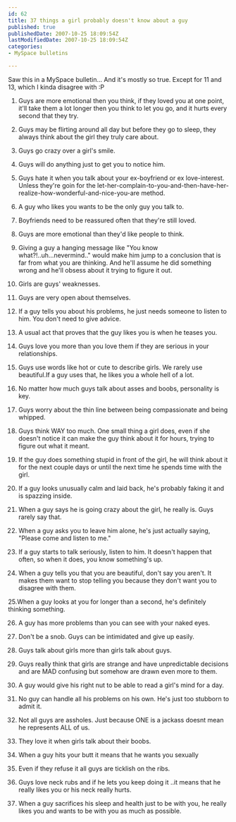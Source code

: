 ```yaml
---
id: 62
title: 37 things a girl probably doesn't know about a guy
published: true
publishedDate: 2007-10-25 18:09:54Z
lastModifiedDate: 2007-10-25 18:09:54Z
categories:
- MySpace bulletins

---
```


Saw this in a MySpace bulletin... And it's mostly so true. Except for 11 and 13, which I kinda disagree with :P  

<!--more-->

1. Guys are more emotional then you think, if they loved you at one point, it'll take them a lot longer then you think to let you go, and it hurts every second that they try.

2. Guys may be flirting around all day but before they go to sleep, they always think about the girl they truly care about.

3. Guys go crazy over a girl's smile.

4. Guys will do anything just to get you to notice him.

5. Guys hate it when you talk about your ex-boyfriend or ex love-interest. Unless they're goin for the let-her-complain-to-you-and-then-have-her-realize-how-wonderful-and-nice-you-are method.

6. A guy who likes you wants to be the only guy you talk to.

7. Boyfriends need to be reassured often that they're still loved.

8. Guys are more emotional than they'd like people to think.

9. Giving a guy a hanging message like "You know what?!..uh...nevermind.." would make him jump to a conclusion that is far from what you are thinking. And he'll assume he did something wrong and he'll obsess about it trying to figure it out.

10. Girls are guys' weaknesses.

11. Guys are very open about themselves.

12. If a guy tells you about his problems, he just needs someone to listen to him. You don't need to give advice.

13. A usual act that proves that the guy likes you is when he teases you.

14. Guys love you more than you love them if they are serious in your relationships.

15. Guys use words like hot or cute to describe girls. We rarely use beautiful.If a guy uses that, he likes you a whole hell of a lot.

16. No matter how much guys talk about asses and boobs, personality is key.

17. Guys worry about the thin line between being compassionate and being whipped.

18. Guys think WAY too much. One small thing a girl does, even if she doesn't notice it can make the guy think about it for hours, trying to figure out what it meant.

19. If the guy does something stupid in front of the girl, he will think about it for the next couple days or until the next time he spends time with the girl.

20. If a guy looks unusually calm and laid back, he's probably faking it and is spazzing inside.

21. When a guy says he is going crazy about the girl, he really is. Guys rarely say that.

22. When a guy asks you to leave him alone, he's just actually saying, "Please come and listen to me."

23. If a guy starts to talk seriously, listen to him. It doesn't happen that often, so when it does, you know something's up.

24. When a guy tells you that you are beautiful, don't say you aren't. It makes them want to stop telling you because they don't want you to disagree with them.

25.When a guy looks at you for longer than a second, he's definitely thinking something.

26. A guy has more problems than you can see with your naked eyes.

27. Don't be a snob. Guys can be intimidated and give up easily.

28. Guys talk about girls more than girls talk about guys.

29. Guys really think that girls are strange and have unpredictable decisions and are MAD confusing but somehow are drawn even more to them.

30. A guy would give his right nut to be able to read a girl's mind for a day.

31. No guy can handle all his problems on his own. He's just too stubborn to admit it.

32. Not all guys are assholes. Just because ONE is a jackass doesnt mean he represents ALL of us.

33. They love it when girls talk about their boobs.

34. When a guy hits your butt it means that he wants you sexually

35. Even if they refuse it all guys are ticklish on the ribs.

36. Guys love neck rubs and if he lets you keep doing it ..it means that he really likes you or his neck really hurts.

37. When a guy sacrifices his sleep and health just to be with you, he really likes you and wants to be with you as much as possible.

